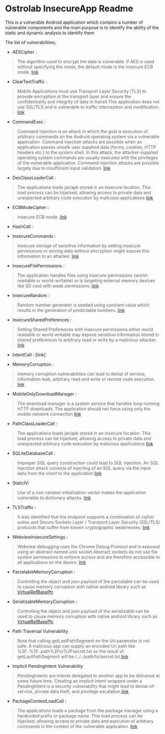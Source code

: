 Ostrolab InsecureApp Readme
==========

This is a vulnerable Android application which contains a number of vulnerable components 
and the main purpose is to identify the ability of the static and dynamic analysis to identify them

The list of vulnerabilities;


* AESCipher :
> The algorithm used to encrypt the data is vulnerable. If AES is used without specifying the mode, the default mode is the insecure ECB mode. 
[link](https://docs.ostorlab.co/kb/CRYPTO_INSECURE_CIPHER_MODE/#description)

* ClearTextTraffic : 
>Mobile Applications must use Transport Layer Security (TLS) to provide encryption at the transport layer and ensure the confidentiality and integrity of data in transit.This application does not use SSL/TLS and is vulnerable to traffic interception and modification.
[link](https://docs.ostorlab.co/kb/TLS_HTTP/)

* CommandExec : 
> Command injection is an attack in which the goal is execution of arbitrary commands on the Android operating system via a vulnerable application. Command injection attacks are possible when an application passes unsafe user supplied data (forms, cookies, HTTP headers etc.) to the system shell. In this attack, the attacker-supplied operating system commands are usually executed with the privileges of the vulnerable application. Command injection attacks are possible largely due to insufficient input validation.
[link](https://docs.ostorlab.co/kb/APK_INSECURE_EXEC_CMD/)

* DexClassLoaderCall : 
> The applications loads jar/apk stored in an insecure location. This load process can be hijacked, allowing access to private data and unexpected arbitrary code execution by malicious applications
  [link](https://docs.ostorlab.co/kb/APK_INSECURE_PATH_CLASS_LOADER/)

* ECBModeCipher : 
> insecure ECB mode.
  [link](https://docs.ostorlab.co/kb/CRYPTO_INSECURE_CIPHER_MODE/#description)

* HashCall :
  
* InsecureCommands :
> Insecure storage of sensitive information by setting insecure permissions or storing data without encryption might expose this information to an attacker.
  [link](https://docs.ostorlab.co/kb/DANGEROUS_API_EXTERNAL_STORAGE/)

* InsecureFilePermissions : 
> The application handles files using insecure permissions (world-readable or world-writable) or is targeting external memory devices like SD card with weak permissions.
  [link](https://docs.ostorlab.co/kb/INSECURE_PERMISSION_FILESYSTEM/)

* InsecureRandom : 
> Random number generator is seeded using constant value which results in the generation of predictable numbers.
  [link](https://docs.ostorlab.co/kb/INSECURE_RANDOM_SEED/)

* InsecureSharedPreferences : 
> Setting Shared Preferences with insecure permissions either world readable or world writable may expose sensitive information stored in shared preferences to arbitrary read or write by a malicious attacker.
  [link](https://docs.ostorlab.co/kb/INSECURE_PERMISSION_SHARED_PREFERENCES/)

* IntentCall :
  [link]

* MemoryCorruption : 
> memory corruption vulnerabilities can lead to denial of service, information leak, arbitrary read and write or remote code execution.
  [link](https://docs.ostorlab.co/kb/DANGEROUS_MEMORY_CORRUPTION/)

* MobileOnlyDownloadManager : 
> The download manager is a system service that handles long-running HTTP downloads. The application should not force using only the mobile network connection
  [link](https://docs.ostorlab.co/kb/APK_INSECURE_DOWNLOAD_MANAGER/)

* PathClassLoaderCall : 
> The applications loads jar/apk stored in an insecure location. This load process can be hijacked, allowing access to private data and unexpected arbitrary code execution by malicious applications
  [link](https://docs.ostorlab.co/kb/APK_INSECURE_PATH_CLASS_LOADER/)

* SQLiteDatabaseCall : 
> Improper SQL query construction could lead to SQL injection. An SQL injection attack consists of injecting of an SQL query via the input data from the client to the application
  [link](https://docs.ostorlab.co/kb/DANGEROUS_API_SQL/)

* StaticIV: 
> Use of a non-random initialization vector makes the application vulnerable to dictionary attacks.
  [link](https://docs.ostorlab.co/kb/CRYPTO_INSECURE_IV/)

* TLSTraffic : 
> It was identified that the endpoint supports a combination of cipher suites and Secure Sockets Layer / Transport Layer Security (SSL/TLS) protocols that suffer from known cryptographic weaknesses.
  [link](https://docs.ostorlab.co/kb/TLS_INSECURE_CIPHER/)

* WebviewInsecureSettings : 
> Webview debugging uses the Chrome Debug Protocol and is exposed using an abstract named unix socket.Abstract sockets do not use file system permissions to enforce access and are therefore accessible to all applications on the device.
  [link](https://docs.ostorlab.co/kb/DANGEROUS_API_WEBVIEW_REMOTE_DEBUGGING_ENABLED/)

* ParcelableMemoryCorruption :
> Controlling the object and json payload of the parcelable can be used to cause memory corruption with native android library such as [VirtualRefBasePtr](https://github.com/aosp-mirror/platform_frameworks_base/blob/6bebb8418ceecf44d2af40033870f3aabacfe36e/core/java/com/android/internal/util/VirtualRefBasePtr.java),

*  SerializableMemoryCorruption :
> Controlling the object and json payload of the serializable can be used to cause memory corruption with native android library such as [VirtualRefBasePtr](https://github.com/aosp-mirror/platform_frameworks_base/blob/6bebb8418ceecf44d2af40033870f3aabacfe36e/core/java/com/android/internal/util/VirtualRefBasePtr.java),

* Path Traversal Vulnerability
>  Note that calling getLastPathSegment on the Uri parameter is not safe. A malicious app can supply an encoded Uri path like %2F..%2F..path%2Fto%2Fsecret.txt so the result of getLastPathSegment will be /../../path/to/secret.txt.[link](https://support.google.com/faqs/answer/7496913?hl=en)

* Implicit PendingIntent Vulnerability
> PendingIntents are Intents delegated to another app to be delivered at some future time. Creating an implicit intent wrapped under a PendingIntent is a security vulnerability that might lead to denial-of-service, private data theft, and privilege escalation.[link](https://support.google.com/faqs/answer/10437428?hl=en) 

* PackageContextLoadCall :
> The applications loads a package from the package manager using a hardcoded prefix or package name. This load process can be hijacked, allowing access to private data and execution of arbitrary commands in the context of the vulnerable application.
[link](https://docs.ostorlab.co/kb/APK_INSECURE_PACKAGE_CONTEXT_LOADER/)
